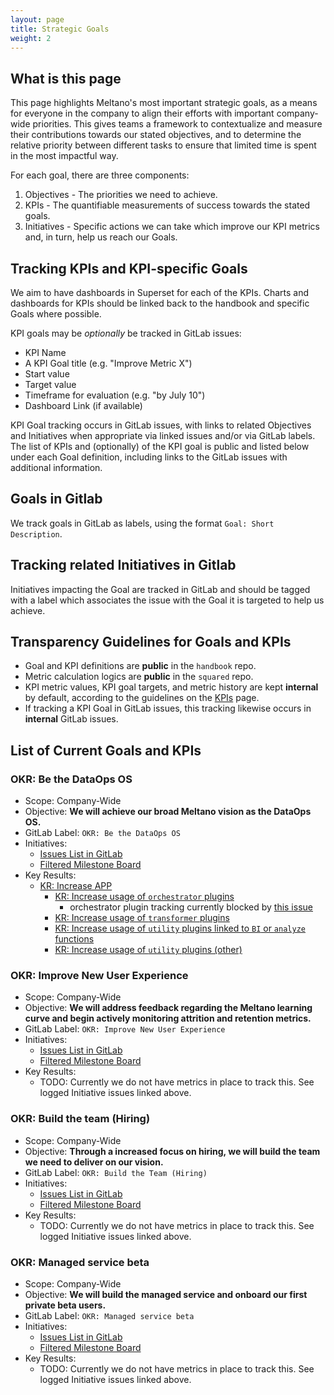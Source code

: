 ```yaml
---
layout: page
title: Strategic Goals
weight: 2
---
```


## What is this page

This page highlights Meltano's most important strategic goals, as a means for everyone in the company to align their efforts with important company-wide priorities. This gives teams a framework to contextualize and measure their contributions towards our stated objectives, and to determine the relative priority between different tasks to ensure that limited time is spent in the most impactful way.

For each goal, there are three components:

1. Objectives - The priorities we need to achieve.
2. KPIs - The quantifiable measurements of success towards the stated goals.
3. Initiatives - Specific actions we can take which improve our KPI metrics and, in turn, help us reach our Goals.

## Tracking KPIs and KPI-specific Goals

We aim to have dashboards in Superset for each of the KPIs.
Charts and dashboards for KPIs should be linked back to the handbook and specific Goals where possible.

KPI goals may be _optionally_ be tracked in GitLab issues:

- KPI Name
- A KPI Goal title (e.g. "Improve Metric X")
- Start value
- Target value
- Timeframe for evaluation (e.g. "by July 10")
- Dashboard Link (if available)

KPI Goal tracking occurs in GitLab issues, with links to related Objectives and Initiatives when appropriate via linked issues and/or via GitLab labels. The list of KPIs and (optionally) of the KPI goal is public and listed below under each Goal definition, including links to the GitLab issues with additional information.

## Goals in Gitlab

We track goals in GitLab as labels, using the format `Goal: Short Description`.

## Tracking related Initiatives in Gitlab

Initiatives impacting the Goal are tracked in GitLab and should be tagged with a label which associates the issue with the Goal it is targeted to help us achieve.

## Transparency Guidelines for Goals and KPIs

- Goal and KPI definitions are **public** in the `handbook` repo.
- Metric calculation logics are **public** in the `squared` repo.
- KPI metric values, KPI goal targets, and metric history are kept **internal** by default, according to the guidelines on the [KPIs](/data-team/kpis) page.
- If tracking a KPI Goal in GitLab issues, this tracking likewise occurs in **internal** GitLab issues.

## List of Current Goals and KPIs

### OKR: Be the DataOps OS

- Scope: Company-Wide
- Objective: **We will achieve our broad Meltano vision as the DataOps OS.**
- GitLab Label: `OKR: Be the DataOps OS`
- Initiatives:
  - [Issues List in GitLab](https://gitlab.com/groups/meltano/-/issues?sort=created_date&state=all&label_name[]=OKR:+Be+the+DataOps+OS)
  - [Filtered Milestone Board](https://gitlab.com/groups/meltano/-/boards/1933232?label_name[]=OKR:+Be+the+DataOps+OS)
- Key Results:
  - [KR: Increase APP](https://gitlab.com/meltano/meta/-/issues/217)
    - [KR: Increase usage of `orchestrator` plugins](https://gitlab.com/meltano/meta/-/issues/220)
      - orchestrator plugin tracking currently blocked by [this issue](https://gitlab.com/meltano/meta/-/issues/216)
    - [KR: Increase usage of `transformer` plugins](https://gitlab.com/meltano/meta/-/issues/219)
    - [KR: Increase usage of `utility` plugins linked to `BI` or `analyze` functions](https://gitlab.com/meltano/meta/-/issues/218)
    - [KR: Increase usage of `utility` plugins (other)](https://gitlab.com/meltano/meta/-/issues/221)

### OKR: Improve New User Experience

- Scope: Company-Wide
- Objective: **We will address feedback regarding the Meltano learning curve and begin actively monitoring attrition and retention metrics.**
- GitLab Label: `OKR: Improve New User Experience`
- Initiatives:
  - [Issues List in GitLab](https://gitlab.com/groups/meltano/-/issues?sort=created_date&state=all&label_name[]=OKR:+Improve+New+User+Experience)
  - [Filtered Milestone Board](https://gitlab.com/groups/meltano/-/boards/1933232?label_name[]=OKR:+Improve+New+User+Experience)
- Key Results:
  - TODO: Currently we do not have metrics in place to track this. See logged Initiative issues linked above.

### OKR: Build the team (Hiring)

- Scope: Company-Wide
- Objective: **Through a increased focus on hiring, we will build the team we need to deliver on our vision.**
- GitLab Label: `OKR: Build the Team (Hiring)`
- Initiatives:
  - [Issues List in GitLab](https://gitlab.com/groups/meltano/-/issues?sort=created_date&state=all&label_name[]=OKR:+Build+the+Team+(Hiring))
  - [Filtered Milestone Board](https://gitlab.com/groups/meltano/-/boards/1933232?label_name[]=OKR:+Build+the+Team+(Hiring))
- Key Results:
  - TODO: Currently we do not have metrics in place to track this. See logged Initiative issues linked above.

### OKR: Managed service beta

- Scope: Company-Wide
- Objective: **We will build the managed service and onboard our first private beta users.**
- GitLab Label: `OKR: Managed service beta`
- Initiatives:
  - [Issues List in GitLab](https://gitlab.com/groups/meltano/-/issues?sort=created_date&state=all&label_name[]=OKR:+Managed+Service+Beta)
  - [Filtered Milestone Board](https://gitlab.com/groups/meltano/-/boards/1933232?label_name[]=OKR:+Managed+Service+Beta)
- Key Results:
  - TODO: Currently we do not have metrics in place to track this. See logged Initiative issues linked above.
